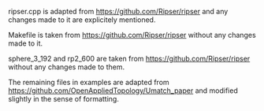 ripser.cpp is adapted from https://github.com/Ripser/ripser and any changes made to it are explicitely mentioned.

Makefile is taken from https://github.com/Ripser/ripser without any changes made to it.

sphere_3_192 and rp2_600 are taken from https://github.com/Ripser/ripser without any changes made to them.

The remaining files in examples are adapted from https://github.com/OpenAppliedTopology/Umatch_paper and modified slightly in the sense of formatting.
